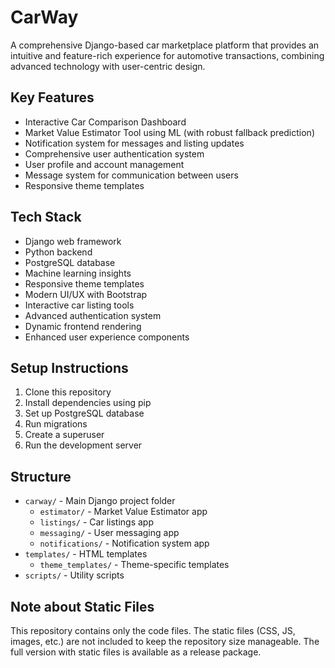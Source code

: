 # CarWay

A comprehensive Django-based car marketplace platform that provides an intuitive and feature-rich experience for automotive transactions, combining advanced technology with user-centric design.

## Key Features

- Interactive Car Comparison Dashboard
- Market Value Estimator Tool using ML (with robust fallback prediction)
- Notification system for messages and listing updates
- Comprehensive user authentication system
- User profile and account management
- Message system for communication between users
- Responsive theme templates

## Tech Stack

- Django web framework
- Python backend
- PostgreSQL database
- Machine learning insights
- Responsive theme templates
- Modern UI/UX with Bootstrap
- Interactive car listing tools
- Advanced authentication system
- Dynamic frontend rendering
- Enhanced user experience components

## Setup Instructions

1. Clone this repository
2. Install dependencies using pip
3. Set up PostgreSQL database
4. Run migrations
5. Create a superuser
6. Run the development server

## Structure

- `carway/` - Main Django project folder
  - `estimator/` - Market Value Estimator app
  - `listings/` - Car listings app
  - `messaging/` - User messaging app
  - `notifications/` - Notification system app
- `templates/` - HTML templates
  - `theme_templates/` - Theme-specific templates
- `scripts/` - Utility scripts

## Note about Static Files

This repository contains only the code files. The static files (CSS, JS, images, etc.) are not included to keep the repository size manageable. The full version with static files is available as a release package.
